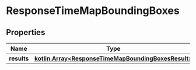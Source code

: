 
# ResponseTimeMapBoundingBoxes

## Properties
Name | Type | Description | Notes
------------ | ------------- | ------------- | -------------
**results** | [**kotlin.Array&lt;ResponseTimeMapBoundingBoxesResult&gt;**](ResponseTimeMapBoundingBoxesResult.md) |  | 




